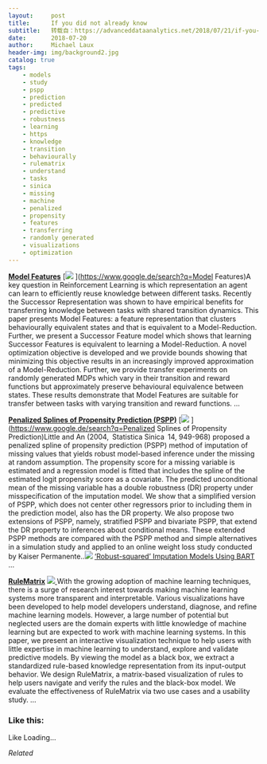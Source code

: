 ```yaml
---
layout:     post
title:      If you did not already know
subtitle:   转载自：https://advanceddataanalytics.net/2018/07/21/if-you-did-not-already-know-428/
date:       2018-07-20
author:     Michael Laux
header-img: img/background2.jpg
catalog: true
tags:
    - models
    - study
    - pspp
    - prediction
    - predicted
    - predictive
    - robustness
    - learning
    - https
    - knowledge
    - transition
    - behaviourally
    - rulematrix
    - understand
    - tasks
    - sinica
    - missing
    - machine
    - penalized
    - propensity
    - features
    - transferring
    - randomly generated
    - visualizations
    - optimization
---
```


[**Model Features**](http://arxiv.org/abs/1807.01736v1) [![](https://aboutdataanalytics.files.wordpress.com/2015/01/google.png?w=529)
](https://www.google.de/search?q=Model Features)A key question in Reinforcement Learning is which representation an agent can learn to efficiently reuse knowledge between different tasks. Recently the Successor Representation was shown to have empirical benefits for transferring knowledge between tasks with shared transition dynamics. This paper presents Model Features: a feature representation that clusters behaviourally equivalent states and that is equivalent to a Model-Reduction. Further, we present a Successor Feature model which shows that learning Successor Features is equivalent to learning a Model-Reduction. A novel optimization objective is developed and we provide bounds showing that minimizing this objective results in an increasingly improved approximation of a Model-Reduction. Further, we provide transfer experiments on randomly generated MDPs which vary in their transition and reward functions but approximately preserve behavioural equivalence between states. These results demonstrate that Model Features are suitable for transfer between tasks with varying transition and reward functions. … 

[**Penalized Splines of Propensity Prediction (PSPP)**](http://onlinelibrary.wiley.com/doi/10.1111/j.1541-0420.2008.01155.x/abstract) [![](https://aboutdataanalytics.files.wordpress.com/2015/01/google.png?w=529)
](https://www.google.de/search?q=Penalized Splines of Propensity Prediction)Little and An (2004, Statistica Sinica 14, 949-968) proposed a penalized spline of propensity prediction (PSPP) method of imputation of missing values that yields robust model-based inference under the missing at random assumption. The propensity score for a missing variable is estimated and a regression model is fitted that includes the spline of the estimated logit propensity score as a covariate. The predicted unconditional mean of the missing variable has a double robustness (DR) property under misspecification of the imputation model. We show that a simplified version of PSPP, which does not center other regressors prior to including them in the prediction model, also has the DR property. We also propose two extensions of PSPP, namely, stratified PSPP and bivariate PSPP, that extend the DR property to inferences about conditional means. These extended PSPP methods are compared with the PSPP method and simple alternatives in a simulation study and applied to an online weight loss study conducted by Kaiser Permanente..![](https://aboutdataanalytics.files.wordpress.com/2015/04/link.png?w=529)
 [‘Robust-squared’ Imputation Models Using BART](http://arxiv.org/abs/1801.03147v1) … 

[**RuleMatrix**](http://arxiv.org/abs/1807.06228v1) [![](https://aboutdataanalytics.files.wordpress.com/2015/01/google.png?w=529)
](https://www.google.de/search?q=RuleMatrix)With the growing adoption of machine learning techniques, there is a surge of research interest towards making machine learning systems more transparent and interpretable. Various visualizations have been developed to help model developers understand, diagnose, and refine machine learning models. However, a large number of potential but neglected users are the domain experts with little knowledge of machine learning but are expected to work with machine learning systems. In this paper, we present an interactive visualization technique to help users with little expertise in machine learning to understand, explore and validate predictive models. By viewing the model as a black box, we extract a standardized rule-based knowledge representation from its input-output behavior. We design RuleMatrix, a matrix-based visualization of rules to help users navigate and verify the rules and the black-box model. We evaluate the effectiveness of RuleMatrix via two use cases and a usability study. … 





### Like this:

Like Loading...


*Related*

